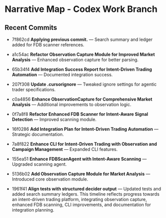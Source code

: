 # Narrative Map - Codex Work Branch

## Recent Commits

- 7f862cd **Applying previous commit.** — Search summary and ledger added for FDB scanner references.
- a1c54ac **Refactor Observation Capture Module for Improved Market Analysis** — Enhanced observation capture for better parsing.
- 65b34f4 **Add Integration Success Report for Intent-Driven Trading Automation** — Documented integration success.
- 207f308 **Update .cursorignore** — Tweaked ignore settings for agentic trader specifications.
- c0a4856 **Enhance ObservationCapture for Comprehensive Market Analysis** — Additional improvements to observation logic.
- 0f7a8f8 **Refactor Enhanced FDB Scanner for Intent-Aware Signal Detection** — Improved scanning module.
- 16f0286 **Add Integration Plan for Intent-Driven Trading Automation** — Strategic documentation.
- 7a8f822 **Enhance CLI for Intent-Driven Trading with Observation and Campaign Management** — Expanded CLI features.
- 155ea51 **Enhance FDBScanAgent with Intent-Aware Scanning** — Upgraded scanning agent.
- 5136b02 **Add Observation Capture Module for Market Analysis** — Introduced core observation module.

- 1961f41 **Align tests with structured decider output** — Updated tests and added search summary ledgers.
This timeline reflects progress towards an intent-driven trading platform, integrating observation capture, enhanced FDB scanning, CLI improvements, and documentation for integration planning.

